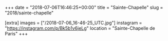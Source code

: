 +++
date = "2018-07-06T16:46:25+00:00"
title = "Sainte-Chapelle"
slug = "2018/sainte-chapelle"

[extra]
images = ["/2018-07-06_16-46-25_UTC.jpg"]
instagram = "https://instagram.com/p/Bk5b1v6jeLg"
location = "Sainte-Chapelle de Paris"
+++
